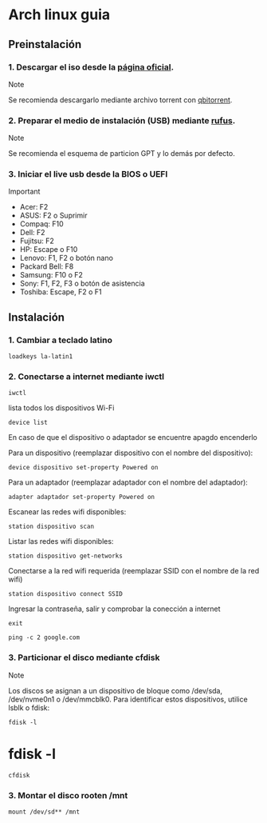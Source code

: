 # Arch linux guia
## Preinstalación
### 1. Descargar el iso desde la [página oficial](https://archlinux.org/download/).
> [!NOTE]
> Se recomienda descargarlo mediante archivo torrent con [qbitorrent](https://www.fosshub.com/qBittorrent.html).
### 2. Preparar el medio de instalación (USB) mediante [rufus](https://rufus.ie/en/).
> [!NOTE]
> Se recomienda el esquema de particion GPT y lo demás por defecto.
### 3. Iniciar el live usb desde la BIOS o UEFI
> [!IMPORTANT]
> * Acer: F2
> * ASUS: F2 o Suprimir
> * Compaq: F10
> * Dell: F2
> * Fujitsu: F2
> * HP: Escape o F10
> * Lenovo: F1, F2 o botón nano
> * Packard Bell: F8
> * Samsung: F10 o F2
> * Sony: F1, F2, F3 o botón de asistencia
> * Toshiba: Escape, F2 o F1
## Instalación
### 1. Cambiar a teclado latino
```
loadkeys la-latin1
```
### 2. Conectarse a internet mediante iwctl
```
iwctl
```
lista todos los dispositivos Wi-Fi
```
device list
```
En caso de que el dispositivo o adaptador se encuentre apagdo encenderlo

Para un dispositivo (reemplazar dispositivo con el nombre del dispositivo):
```
device dispositivo set-property Powered on
```
Para un adaptador (reemplazar adaptador con el nombre del adaptador):
```
adapter adaptador set-property Powered on
```
Escanear las redes wifi disponibles:
```
station dispositivo scan
```
Listar las redes wifi disponibles:
```
station dispositivo get-networks
```
Conectarse a la red wifi requerida (reemplazar SSID con el nombre de la red wifi)
```
station dispositivo connect SSID
```
Ingresar la contraseña, salir y comprobar la conección a internet
```
exit
```
```
ping -c 2 google.com
```
### 3. Particionar el disco mediante cfdisk
> [!NOTE]
> Los discos se asignan a un dispositivo de bloque como /dev/sda, /dev/nvme0n1 o /dev/mmcblk0. Para identificar estos dispositivos, utilice lsblk o fdisk:
> ```
> fdisk -l
> ```

# fdisk -l
```
cfdisk
```
### 3. Montar el disco rooten /mnt
```
mount /dev/sd** /mnt
```
